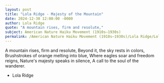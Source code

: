 ```yaml
---
layout: post
title: "Lola Ridge - Majesty of the Mountain"
date: 2024-12-30 12:00:00 -0000
author: Lola Ridge
quote: "A mountain rises, firm and resolute,"
subject: American Nature Haiku Movement (1910s–1930s)
permalink: /American Nature Haiku Movement (1910s–1930s)/Lola Ridge/Lola Ridge - Majesty of the Mountain
---
```


A mountain rises, firm and resolute,
Beyond it, the sky rests in colors,
Brushstrokes of orange melting into blue,
Where eagles soar and freedom reigns,
Nature's majesty speaks in silence,
A call to the soul of the wanderer.

- Lola Ridge
